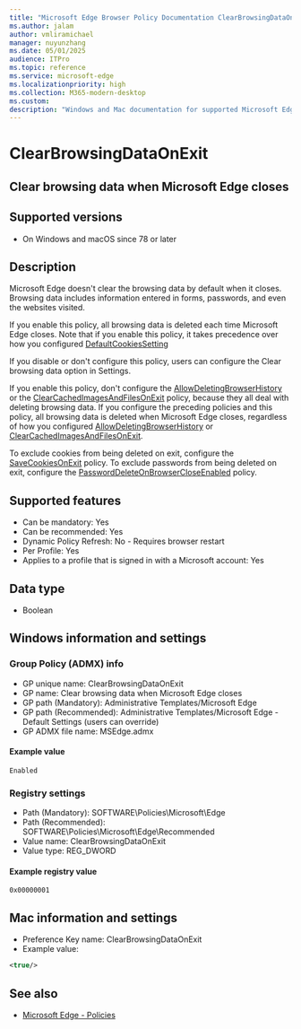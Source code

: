 ```yaml
---
title: "Microsoft Edge Browser Policy Documentation ClearBrowsingDataOnExit"
ms.author: jalam
author: vmliramichael
manager: nuyunzhang
ms.date: 05/01/2025
audience: ITPro
ms.topic: reference
ms.service: microsoft-edge
ms.localizationpriority: high
ms.collection: M365-modern-desktop
ms.custom:
description: "Windows and Mac documentation for supported Microsoft Edge Browser policy: Clear browsing data when Microsoft Edge closes"
---
```


<!--THIS FILE IS AUTOMATICALLY GENERATED. MANUAL CHANGES WILL BE OVERWRITTEN.-->
<!--Please contact the Microsoft Edge Manageability team with any questions.-->

# ClearBrowsingDataOnExit

## Clear browsing data when Microsoft Edge closes


## Supported versions

- On Windows and macOS since 78 or later

## Description

Microsoft Edge doesn't clear the browsing data by default when it closes. Browsing data includes information entered in forms, passwords, and even the websites visited.

If you enable this policy, all browsing data is deleted each time Microsoft Edge closes. Note that if you enable this policy, it takes precedence over how you configured [DefaultCookiesSetting](DefaultCookiesSetting.md)

If you disable or don't configure this policy, users can configure the Clear browsing data option in Settings.

If you enable this policy, don't configure the [AllowDeletingBrowserHistory](AllowDeletingBrowserHistory.md) or the [ClearCachedImagesAndFilesOnExit](ClearCachedImagesAndFilesOnExit.md) policy, because they all deal with deleting browsing data. If you configure the preceding policies and this policy, all browsing data is deleted when Microsoft Edge closes, regardless of how you configured [AllowDeletingBrowserHistory](AllowDeletingBrowserHistory.md) or [ClearCachedImagesAndFilesOnExit](ClearCachedImagesAndFilesOnExit.md).

To exclude cookies from being deleted on exit, configure the [SaveCookiesOnExit](SaveCookiesOnExit.md) policy.
To exclude passwords from being deleted on exit, configure the [PasswordDeleteOnBrowserCloseEnabled](PasswordDeleteOnBrowserCloseEnabled.md) policy.

## Supported features

- Can be mandatory: Yes
- Can be recommended: Yes
- Dynamic Policy Refresh: No - Requires browser restart
- Per Profile: Yes
- Applies to a profile that is signed in with a Microsoft account: Yes

## Data type

- Boolean

## Windows information and settings

### Group Policy (ADMX) info

- GP unique name: ClearBrowsingDataOnExit
- GP name: Clear browsing data when Microsoft Edge closes
- GP path (Mandatory): Administrative Templates/Microsoft Edge
- GP path (Recommended): Administrative Templates/Microsoft Edge - Default Settings (users can override)
- GP ADMX file name: MSEdge.admx

#### Example value

```
Enabled
```

### Registry settings

- Path (Mandatory): SOFTWARE\Policies\Microsoft\Edge
- Path (Recommended): SOFTWARE\Policies\Microsoft\Edge\Recommended
- Value name: ClearBrowsingDataOnExit
- Value type: REG_DWORD

#### Example registry value

```
0x00000001
```


## Mac information and settings

- Preference Key name: ClearBrowsingDataOnExit
- Example value:

```xml
<true/>
```

## See also
- [Microsoft Edge - Policies](../microsoft-edge-policies.md)
